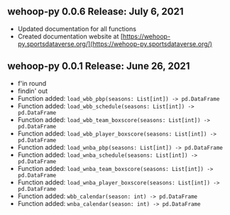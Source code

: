 ## wehoop-py 0.0.6 Release: July 6, 2021
- Updated documentation for all functions
- Created documentation website at [https://wehoop-py.sportsdataverse.org/](https://wehoop-py.sportsdataverse.org/)
## wehoop-py 0.0.1 Release: June 26, 2021
- f'in round
- findin' out
- Function added: `load_wbb_pbp(seasons: List[int]) -> pd.DataFrame`
- Function added: `load_wbb_schedule(seasons: List[int]) -> pd.DataFrame`
- Function added: `load_wbb_team_boxscore(seasons: List[int]) -> pd.DataFrame`
- Function added: `load_wbb_player_boxscore(seasons: List[int]) -> pd.DataFrame`
- Function added: `load_wnba_pbp(seasons: List[int]) -> pd.DataFrame`
- Function added: `load_wnba_schedule(seasons: List[int]) -> pd.DataFrame`
- Function added: `load_wnba_team_boxscore(seasons: List[int]) -> pd.DataFrame`
- Function added: `load_wnba_player_boxscore(seasons: List[int]) -> pd.DataFrame`
- Function added: `wbb_calendar(season: int) -> pd.DataFrame`
- Function added: `wnba_calendar(season: int) -> pd.DataFrame`